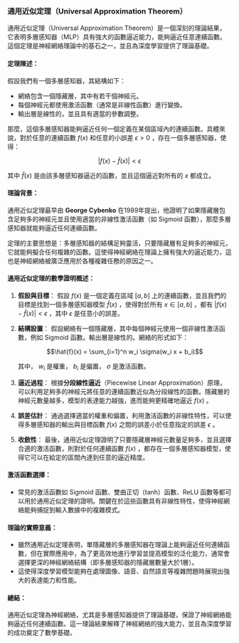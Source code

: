 ### 通用近似定理（Universal Approximation Theorem）

通用近似定理（Universal Approximation Theorem）是一個深刻的理論結果，它表明多層感知器（MLP）具有強大的函數逼近能力，能夠逼近任意連續函數。這個定理是神經網絡理論中的基石之一，並且為深度學習提供了理論基礎。

#### 定理陳述：

假設我們有一個多層感知器，其結構如下：
- 網絡包含一個隱藏層，其中有若干個神經元。
- 每個神經元都使用激活函數（通常是非線性函數）進行變換。
- 輸出層是線性的，並且具有適當的參數調整。

那麼，這個多層感知器能夠逼近任何一個定義在某個區域內的連續函數。具體來說，對於任意的連續函數  $`f(x)`$  和任意的小誤差  $`\epsilon > 0`$ ，存在一個多層感知器，使得：

$$| f(x) - \hat{f}(x) | < \epsilon$$

其中  $`\hat{f}(x)`$  是由該多層感知器逼近的函數，並且這個逼近對所有的  $`x`$  都成立。

#### 理論背景：
通用近似定理最早由 **George Cybenko** 在1989年提出，他證明了如果隱藏層包含足夠多的神經元並且使用適當的非線性激活函數（如 Sigmoid 函數），那麼多層感知器就能夠逼近任何連續函數。

定理的主要思想是：多層感知器的結構足夠靈活，只要隱藏層有足夠多的神經元，它就能夠擬合任何複雜的函數。這使得神經網絡在理論上擁有強大的逼近能力，這也是神經網絡被廣泛應用於各種複雜任務的原因之一。

#### 通用近似定理的數學證明概述：

1. **假設與目標**：
   假設  $`f(x)`$  是一個定義在區域  $`[a, b]`$  上的連續函數，並且我們的目標是找到一個多層感知器模型  $`\hat{f}(x)`$ ，使得對於所有  $`x \in [a, b]`$ ，都有  $`|f(x) - \hat{f}(x)| < \epsilon`$ ，其中  $`\epsilon`$  是任意小的誤差。

2. **結構設置**：
   假設網絡有一個隱藏層，其中每個神經元使用一個非線性激活函數，例如 Sigmoid 函數。輸出層是線性的。網絡的形式如下：

   $$\hat{f}(x) = \sum_{i=1}^n w_i \sigma(w_i x + b_i)$$

   其中， $`w_i`$  是權重， $`b_i`$  是偏置， $`\sigma`$  是激活函數。

3. **逼近過程**：
   根據**分段線性逼近**（Piecewise Linear Approximation）原理，可以利用足夠多的神經元將任意的連續函數近似為分段線性的函數。隱藏層的神經元數量越多，模型的表達能力越強，進而能夠更精確地逼近  $`f(x)`$ 。

4. **誤差估計**：
   通過選擇適當的權重和偏置，利用激活函數的非線性特性，可以使得多層感知器的輸出與目標函數  $`f(x)`$  之間的誤差小於任意指定的誤差  $`\epsilon`$ 。

5. **收斂性**：
   最後，通用近似定理證明了只要隱藏層神經元數量足夠多，並且選擇合適的激活函數，則對於任何連續函數  $`f(x)`$ ，都存在一個多層感知器模型，使得它可以在給定的區間內達到任意的逼近精度。

#### 激活函數選擇：
- 常見的激活函數如 Sigmoid 函數、雙曲正切（tanh）函數、ReLU 函數等都可以用於通用近似定理的證明。關鍵在於這些函數具有非線性特性，使得神經網絡能夠捕捉到輸入數據中的複雜模式。

#### 理論的實際意義：
- 雖然通用近似定理表明，單隱藏層的多層感知器在理論上能夠逼近任何連續函數，但在實際應用中，為了更高效地進行學習並提高模型的泛化能力，通常會選擇更深的神經網絡結構（即多層感知器的隱藏層數量大於1層）。
- 這使得深度學習模型能夠在處理圖像、語音、自然語言等複雜問題時展現出強大的表達能力和性能。

#### 總結：
通用近似定理為神經網絡，尤其是多層感知器提供了理論基礎，保證了神經網絡能夠逼近任何連續函數。這一理論結果解釋了神經網絡的強大能力，並且為深度學習的成功奠定了數學基礎。